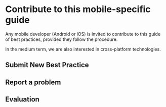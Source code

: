 # Contribute to this mobile-specific guide

Any mobile developer (Android or iOS) is invited to contribute to this guide of best practices, provided they follow the procedure.

In the medium term, we are also interested in cross-platform technologies. 

## Submit New Best Practice

## Report a problem

## Evaluation
